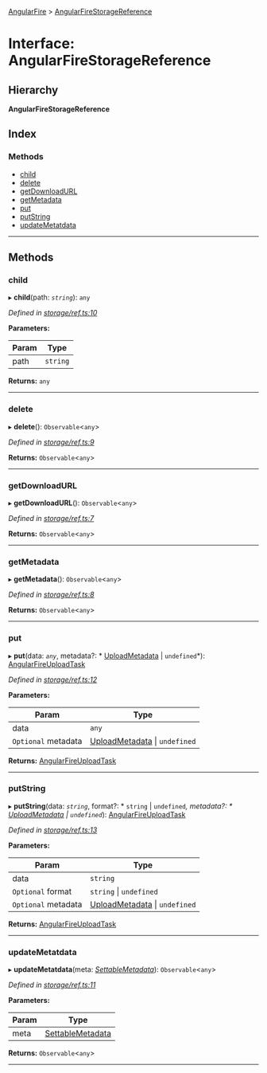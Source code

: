 [AngularFire](../README.md) > [AngularFireStorageReference](../interfaces/angularfirestoragereference.md)

# Interface: AngularFireStorageReference

## Hierarchy

**AngularFireStorageReference**

## Index

### Methods

* [child](angularfirestoragereference.md#child)
* [delete](angularfirestoragereference.md#delete)
* [getDownloadURL](angularfirestoragereference.md#getdownloadurl)
* [getMetadata](angularfirestoragereference.md#getmetadata)
* [put](angularfirestoragereference.md#put)
* [putString](angularfirestoragereference.md#putstring)
* [updateMetatdata](angularfirestoragereference.md#updatemetatdata)

---

## Methods

<a id="child"></a>

###  child

▸ **child**(path: *`string`*): `any`

*Defined in [storage/ref.ts:10](https://github.com/angular/angularfire2/blob/a42a84f/src/storage/ref.ts#L10)*

**Parameters:**

| Param | Type |
| ------ | ------ |
| path | `string` |

**Returns:** `any`

___
<a id="delete"></a>

###  delete

▸ **delete**(): `Observable`<`any`>

*Defined in [storage/ref.ts:9](https://github.com/angular/angularfire2/blob/a42a84f/src/storage/ref.ts#L9)*

**Returns:** `Observable`<`any`>

___
<a id="getdownloadurl"></a>

###  getDownloadURL

▸ **getDownloadURL**(): `Observable`<`any`>

*Defined in [storage/ref.ts:7](https://github.com/angular/angularfire2/blob/a42a84f/src/storage/ref.ts#L7)*

**Returns:** `Observable`<`any`>

___
<a id="getmetadata"></a>

###  getMetadata

▸ **getMetadata**(): `Observable`<`any`>

*Defined in [storage/ref.ts:8](https://github.com/angular/angularfire2/blob/a42a84f/src/storage/ref.ts#L8)*

**Returns:** `Observable`<`any`>

___
<a id="put"></a>

###  put

▸ **put**(data: *`any`*, metadata?: * [UploadMetadata](../#uploadmetadata) &#124; `undefined`*): [AngularFireUploadTask](angularfireuploadtask.md)

*Defined in [storage/ref.ts:12](https://github.com/angular/angularfire2/blob/a42a84f/src/storage/ref.ts#L12)*

**Parameters:**

| Param | Type |
| ------ | ------ |
| data | `any` |
| `Optional` metadata |  [UploadMetadata](../#uploadmetadata) &#124; `undefined`|

**Returns:** [AngularFireUploadTask](angularfireuploadtask.md)

___
<a id="putstring"></a>

###  putString

▸ **putString**(data: *`string`*, format?: * `string` &#124; `undefined`*, metadata?: * [UploadMetadata](../#uploadmetadata) &#124; `undefined`*): [AngularFireUploadTask](angularfireuploadtask.md)

*Defined in [storage/ref.ts:13](https://github.com/angular/angularfire2/blob/a42a84f/src/storage/ref.ts#L13)*

**Parameters:**

| Param | Type |
| ------ | ------ |
| data | `string` |
| `Optional` format |  `string` &#124; `undefined`|
| `Optional` metadata |  [UploadMetadata](../#uploadmetadata) &#124; `undefined`|

**Returns:** [AngularFireUploadTask](angularfireuploadtask.md)

___
<a id="updatemetatdata"></a>

###  updateMetatdata

▸ **updateMetatdata**(meta: *[SettableMetadata](../#settablemetadata)*): `Observable`<`any`>

*Defined in [storage/ref.ts:11](https://github.com/angular/angularfire2/blob/a42a84f/src/storage/ref.ts#L11)*

**Parameters:**

| Param | Type |
| ------ | ------ |
| meta | [SettableMetadata](../#settablemetadata) |

**Returns:** `Observable`<`any`>

___

